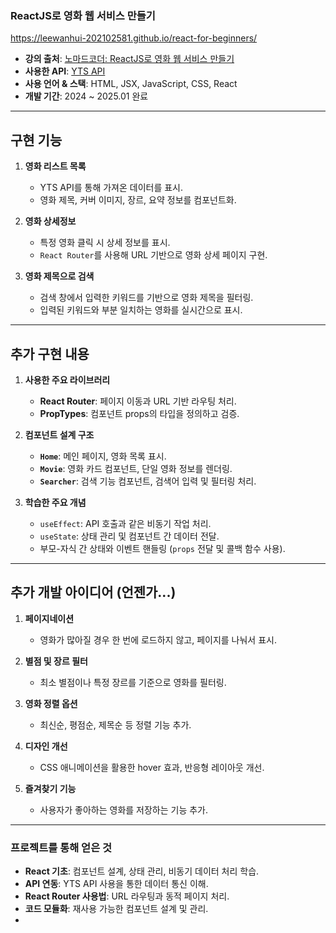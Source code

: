 ### ReactJS로 영화 웹 서비스 만들기

https://leewanhui-202102581.github.io/react-for-beginners/


- **강의 출처**: [노마드코더: ReactJS로 영화 웹 서비스 만들기](https://nomadcoders.co/react-for-beginners/lobby)  
- **사용한 API**: [YTS API](https://yts.mx/api)  
- **사용 언어 & 스택**: HTML, JSX, JavaScript, CSS, React  
- **개발 기간**: 2024 ~ 2025.01 완료  

---

## 구현 기능
1. **영화 리스트 목록**
   - YTS API를 통해 가져온 데이터를 표시.
   - 영화 제목, 커버 이미지, 장르, 요약 정보를 컴포넌트화.
   
2. **영화 상세정보**
   - 특정 영화 클릭 시 상세 정보를 표시.
   - `React Router`를 사용해 URL 기반으로 영화 상세 페이지 구현.

3. **영화 제목으로 검색**
   - 검색 창에서 입력한 키워드를 기반으로 영화 제목을 필터링.
   - 입력된 키워드와 부분 일치하는 영화를 실시간으로 표시.

---

## 추가 구현 내용
1. **사용한 주요 라이브러리**
   - **React Router**: 페이지 이동과 URL 기반 라우팅 처리.
   - **PropTypes**: 컴포넌트 props의 타입을 정의하고 검증.

2. **컴포넌트 설계 구조**
   - **`Home`**: 메인 페이지, 영화 목록 표시.
   - **`Movie`**: 영화 카드 컴포넌트, 단일 영화 정보를 렌더링.
   - **`Searcher`**: 검색 기능 컴포넌트, 검색어 입력 및 필터링 처리.

3. **학습한 주요 개념**
   - `useEffect`: API 호출과 같은 비동기 작업 처리.
   - `useState`: 상태 관리 및 컴포넌트 간 데이터 전달.
   - 부모-자식 간 상태와 이벤트 핸들링 (`props` 전달 및 콜백 함수 사용).

---

## 추가 개발 아이디어 (언젠가...)
1. **페이지네이션**
   - 영화가 많아질 경우 한 번에 로드하지 않고, 페이지를 나눠서 표시.

2. **별점 및 장르 필터**
   - 최소 별점이나 특정 장르를 기준으로 영화를 필터링.

3. **영화 정렬 옵션**
   - 최신순, 평점순, 제목순 등 정렬 기능 추가.

4. **디자인 개선**
   - CSS 애니메이션을 활용한 hover 효과, 반응형 레이아웃 개선.

5. **즐겨찾기 기능**
   - 사용자가 좋아하는 영화를 저장하는 기능 추가.

---

### 프로젝트를 통해 얻은 것
- **React 기초**: 컴포넌트 설계, 상태 관리, 비동기 데이터 처리 학습.
- **API 연동**: YTS API 사용을 통한 데이터 통신 이해.
- **React Router 사용법**: URL 라우팅과 동적 페이지 처리.
- **코드 모듈화**: 재사용 가능한 컴포넌트 설계 및 관리.
- 
